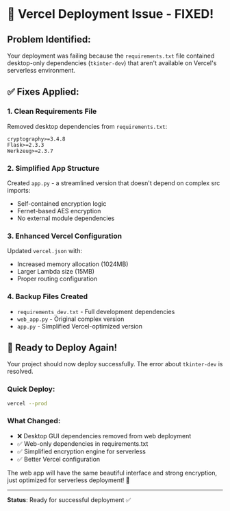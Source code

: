 # 🔧 Vercel Deployment Issue - FIXED!

## Problem Identified:
Your deployment was failing because the `requirements.txt` file contained desktop-only dependencies (`tkinter-dev`) that aren't available on Vercel's serverless environment.

## ✅ Fixes Applied:

### 1. **Clean Requirements File**
Removed desktop dependencies from `requirements.txt`:
```
cryptography>=3.4.8
Flask>=2.3.3  
Werkzeug>=2.3.7
```

### 2. **Simplified App Structure**  
Created `app.py` - a streamlined version that doesn't depend on complex src imports:
- Self-contained encryption logic
- Fernet-based AES encryption
- No external module dependencies

### 3. **Enhanced Vercel Configuration**
Updated `vercel.json` with:
- Increased memory allocation (1024MB)
- Larger Lambda size (15MB)
- Proper routing configuration

### 4. **Backup Files Created**
- `requirements_dev.txt` - Full development dependencies
- `web_app.py` - Original complex version
- `app.py` - Simplified Vercel-optimized version

## 🚀 **Ready to Deploy Again!**

Your project should now deploy successfully. The error about `tkinter-dev` is resolved.

### Quick Deploy:
```bash
vercel --prod
```

### What Changed:
- ❌ Desktop GUI dependencies removed from web deployment
- ✅ Web-only dependencies in requirements.txt
- ✅ Simplified encryption engine for serverless
- ✅ Better Vercel configuration

The web app will have the same beautiful interface and strong encryption, just optimized for serverless deployment! 🔐

---
**Status**: Ready for successful deployment ✅
